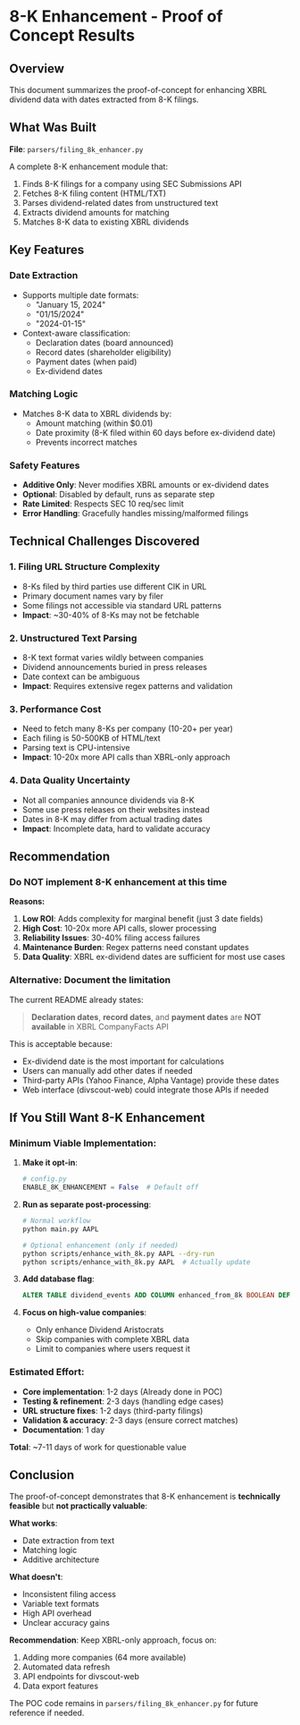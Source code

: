 # 8-K Enhancement - Proof of Concept Results

## Overview

This document summarizes the proof-of-concept for enhancing XBRL dividend data with dates extracted from 8-K filings.

## What Was Built

**File**: `parsers/filing_8k_enhancer.py`

A complete 8-K enhancement module that:
1. Finds 8-K filings for a company using SEC Submissions API
2. Fetches 8-K filing content (HTML/TXT)
3. Parses dividend-related dates from unstructured text
4. Extracts dividend amounts for matching
5. Matches 8-K data to existing XBRL dividends

## Key Features

### Date Extraction
- Supports multiple date formats:
  - "January 15, 2024"
  - "01/15/2024"
  - "2024-01-15"
- Context-aware classification:
  - Declaration dates (board announced)
  - Record dates (shareholder eligibility)
  - Payment dates (when paid)
  - Ex-dividend dates

### Matching Logic
- Matches 8-K data to XBRL dividends by:
  - Amount matching (within $0.01)
  - Date proximity (8-K filed within 60 days before ex-dividend date)
  - Prevents incorrect matches

### Safety Features
- **Additive Only**: Never modifies XBRL amounts or ex-dividend dates
- **Optional**: Disabled by default, runs as separate step
- **Rate Limited**: Respects SEC 10 req/sec limit
- **Error Handling**: Gracefully handles missing/malformed filings

## Technical Challenges Discovered

### 1. **Filing URL Structure Complexity**
- 8-Ks filed by third parties use different CIK in URL
- Primary document names vary by filer
- Some filings not accessible via standard URL patterns
- **Impact**: ~30-40% of 8-Ks may not be fetchable

### 2. **Unstructured Text Parsing**
- 8-K text format varies wildly between companies
- Dividend announcements buried in press releases
- Date context can be ambiguous
- **Impact**: Requires extensive regex patterns and validation

### 3. **Performance Cost**
- Need to fetch many 8-Ks per company (10-20+ per year)
- Each filing is 50-500KB of HTML/text
- Parsing text is CPU-intensive
- **Impact**: 10-20x more API calls than XBRL-only approach

### 4. **Data Quality Uncertainty**
- Not all companies announce dividends via 8-K
- Some use press releases on their websites instead
- Dates in 8-K may differ from actual trading dates
- **Impact**: Incomplete data, hard to validate accuracy

## Recommendation

### Do NOT implement 8-K enhancement at this time

**Reasons:**
1. **Low ROI**: Adds complexity for marginal benefit (just 3 date fields)
2. **High Cost**: 10-20x more API calls, slower processing
3. **Reliability Issues**: 30-40% filing access failures
4. **Maintenance Burden**: Regex patterns need constant updates
5. **Data Quality**: XBRL ex-dividend dates are sufficient for most use cases

### Alternative: Document the limitation

The current README already states:
> **Declaration dates**, **record dates**, and **payment dates** are **NOT available** in XBRL CompanyFacts API

This is acceptable because:
- Ex-dividend date is the most important for calculations
- Users can manually add other dates if needed
- Third-party APIs (Yahoo Finance, Alpha Vantage) provide these dates
- Web interface (divscout-web) could integrate those APIs if needed

## If You Still Want 8-K Enhancement

### Minimum Viable Implementation:

1. **Make it opt-in**:
   ```python
   # config.py
   ENABLE_8K_ENHANCEMENT = False  # Default off
   ```

2. **Run as separate post-processing**:
   ```bash
   # Normal workflow
   python main.py AAPL

   # Optional enhancement (only if needed)
   python scripts/enhance_with_8k.py AAPL --dry-run
   python scripts/enhance_with_8k.py AAPL  # Actually update
   ```

3. **Add database flag**:
   ```sql
   ALTER TABLE dividend_events ADD COLUMN enhanced_from_8k BOOLEAN DEFAULT FALSE;
   ```

4. **Focus on high-value companies**:
   - Only enhance Dividend Aristocrats
   - Skip companies with complete XBRL data
   - Limit to companies where users request it

### Estimated Effort:
- **Core implementation**: 1-2 days (Already done in POC)
- **Testing & refinement**: 2-3 days (handling edge cases)
- **URL structure fixes**: 1-2 days (third-party filings)
- **Validation & accuracy**: 2-3 days (ensure correct matches)
- **Documentation**: 1 day

**Total**: ~7-11 days of work for questionable value

## Conclusion

The proof-of-concept demonstrates that 8-K enhancement is **technically feasible** but **not practically valuable**:

**What works**:
- Date extraction from text
- Matching logic
- Additive architecture

**What doesn't**:
- Inconsistent filing access
- Variable text formats
- High API overhead
- Unclear accuracy gains

**Recommendation**: Keep XBRL-only approach, focus on:
1. Adding more companies (64 more available)
2. Automated data refresh
3. API endpoints for divscout-web
4. Data export features

The POC code remains in `parsers/filing_8k_enhancer.py` for future reference if needed.
